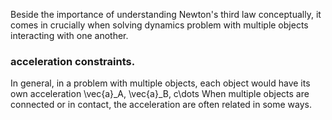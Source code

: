 Beside the importance of understanding Newton's third law conceptually, it comes in crucially when solving dynamics problem with multiple objects interacting with one another. 

### acceleration constraints. 

In general, in a problem with multiple objects, each object would have its own acceleration <lrn-math inline>\vec{a}_A, \vec{a}_B, c\dots </lrn-math> When multiple objects are connected or in contact, the acceleration are often related in some ways. 
